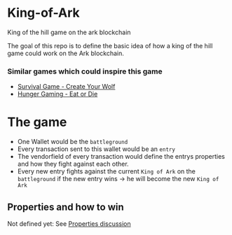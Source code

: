 # King-of-Ark
King of the hill game on the ark blockchain

The goal of this repo is to define the basic idea of how a king of the hill game could work on the Ark blockchain. 

### Similar games which could inspire this game
- [Survival Game - Create Your Wolf](https://codegolf.stackexchange.com/questions/25347/survival-game-create-your-wolf)
- [Hunger Gaming - Eat or Die](https://codegolf.stackexchange.com/questions/25838/hunger-gaming-eat-or-die)

# The game

- One Wallet would be the `battleground`
- Every transaction sent to this wallet would be an `entry`
- The vendorfield of every transaction would define the entrys properties and how they fight against each other.
- Every new entry fights against the current `King of Ark` on the `battleground` if the new entry wins -> he will become the new `King of Ark`

## Properties  and how to win

Not defined yet: See [Properties discussion](https://github.com/geckogecko/King-of-Ark/issues/1)
